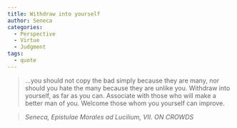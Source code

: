 ```yaml
---
title: Withdraw into yourself
author: Seneca
categories:
  - Perspective
  - Virtue
  - Judgment
tags:
  - quote
---
```


> ...you should not copy the bad simply because they are many, nor should you hate the many because they are unlike you. Withdraw into yourself, as far as you can. Associate with those who will make a better man of you. Welcome those whom you yourself can improve.

> <cite>Seneca, Epistulae Morales ad Lucilium, VII. ON CROWDS</cite>

